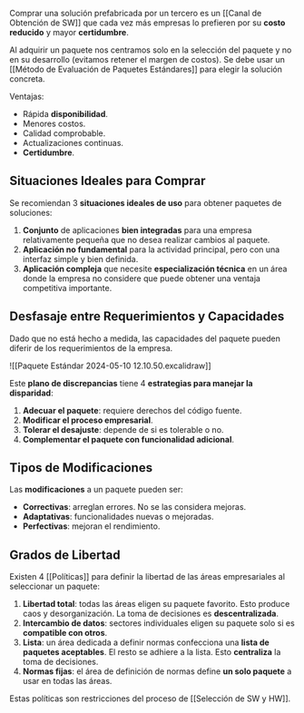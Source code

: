 Comprar una solución prefabricada por un tercero es un [[Canal de Obtención de SW]] que cada vez más empresas lo prefieren por su **costo reducido** y mayor **certidumbre**.

Al adquirir un paquete nos centramos solo en la selección del paquete y no en su desarrollo (evitamos retener el margen de costos). Se debe usar un [[Método de Evaluación de Paquetes Estándares]] para elegir la solución concreta.

Ventajas:

- Rápida **disponibilidad**.
- Menores costos.
- Calidad comprobable.
- Actualizaciones continuas.
- **Certidumbre**.

## Situaciones Ideales para Comprar

Se recomiendan 3 **situaciones ideales de uso** para obtener paquetes de soluciones:

1. **Conjunto** de aplicaciones **bien integradas** para una empresa relativamente pequeña que no desea realizar cambios al paquete.
2. **Aplicación no fundamental** para la actividad principal, pero con una interfaz simple y bien definida.
3. **Aplicación compleja** que necesite **especialización técnica** en un área donde la empresa no considere que puede obtener una ventaja competitiva importante.

## Desfasaje entre Requerimientos y Capacidades

Dado que no está hecho a medida, las capacidades del paquete pueden diferir de los requerimientos de la empresa.

![[Paquete Estándar 2024-05-10 12.10.50.excalidraw]]

Este **plano de discrepancias** tiene 4 **estrategias para manejar la disparidad**:

1. **Adecuar el paquete**: requiere derechos del código fuente.
2. **Modificar el proceso empresarial**.
3. **Tolerar el desajuste**: depende de si es tolerable o no.
4. **Complementar el paquete con funcionalidad adicional**.

## Tipos de Modificaciones

Las **modificaciones** a un paquete pueden ser:

- **Correctivas**: arreglan errores. No se las considera mejoras.
- **Adaptativas**: funcionalidades nuevas o mejoradas.
- **Perfectivas**: mejoran el rendimiento.

## Grados de Libertad

Existen 4 [[Políticas]] para definir la libertad de las áreas empresariales al seleccionar un paquete:

1. **Libertad total**: todas las áreas eligen su paquete favorito. Esto produce caos y desorganización. La toma de decisiones es **descentralizada**.
2. **Intercambio de datos**: sectores individuales eligen su paquete solo si es **compatible con otros**.
3. **Lista**: un área dedicada a definir normas confecciona una **lista de paquetes aceptables**. El resto se adhiere a la lista. Esto **centraliza** la toma de decisiones.
4. **Normas fijas**: el área de definición de normas define **un solo paquete** a usar en todas las áreas.

Estas políticas son restricciones del proceso de [[Selección de SW y HW]].
